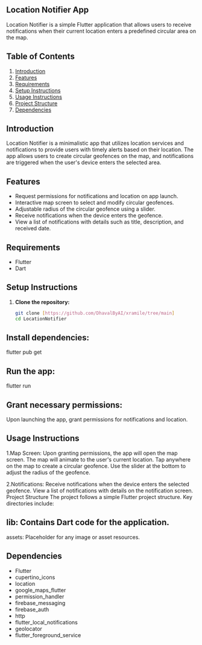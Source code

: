 ## Location Notifier App
Location Notifier is a simple Flutter application that allows users to receive notifications when their current location enters a predefined circular area on the map.

## Table of Contents
1. [Introduction](#introduction)
2. [Features](#features)
3. [Requirements](#requirements)
4. [Setup Instructions](#setup-instructions)
5. [Usage Instructions](#usage-instructions)
6. [Project Structure](#project-structure)
7. [Dependencies](#dependencies)

## Introduction
Location Notifier is a minimalistic app that utilizes location services and notifications to provide users with timely alerts based on their location. The app allows users to create circular geofences on the map, and notifications are triggered when the user's device enters the selected area.

## Features
- Request permissions for notifications and location on app launch.
- Interactive map screen to select and modify circular geofences.
- Adjustable radius of the circular geofence using a slider.
- Receive notifications when the device enters the geofence.
- View a list of notifications with details such as title, description, and received date.

## Requirements
- Flutter
- Dart

## Setup Instructions
1. **Clone the repository:**
   ```bash
   git clone [https://github.com/DhavalByAI/xramile/tree/main]
   cd LocationNotifier
   
## Install dependencies:
flutter pub get

## Run the app:
flutter run

## Grant necessary permissions:
Upon launching the app, grant permissions for notifications and location.

## Usage Instructions
1.Map Screen:
Upon granting permissions, the app will open the map screen.
The map will animate to the user's current location.
Tap anywhere on the map to create a circular geofence.
Use the slider at the bottom to adjust the radius of the geofence.

2.Notifications:
Receive notifications when the device enters the selected geofence.
View a list of notifications with details on the notification screen.
Project Structure
The project follows a simple Flutter project structure. Key directories include:

## lib: Contains Dart code for the application.
assets: Placeholder for any image or asset resources.

## Dependencies
  - Flutter
  - cupertino_icons
  - location
  - google_maps_flutter
  - permission_handler
  - firebase_messaging
  - firebase_auth
  - http
  - flutter_local_notifications
  - geolocator
  - flutter_foreground_service

